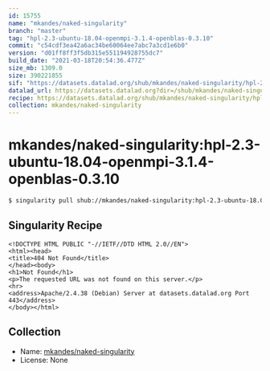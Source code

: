 ```yaml
---
id: 15755
name: "mkandes/naked-singularity"
branch: "master"
tag: "hpl-2.3-ubuntu-18.04-openmpi-3.1.4-openblas-0.3.10"
commit: "c54cdf3ea42a6ac34be60064ee7abc7a3cd1e6b0"
version: "d01ff8ff3f5db315e551194928755dc7"
build_date: "2021-03-18T20:54:36.477Z"
size_mb: 1309.0
size: 390221855
sif: "https://datasets.datalad.org/shub/mkandes/naked-singularity/hpl-2.3-ubuntu-18.04-openmpi-3.1.4-openblas-0.3.10/2021-03-18-c54cdf3e-d01ff8ff/d01ff8ff3f5db315e551194928755dc7.sif"
datalad_url: https://datasets.datalad.org?dir=/shub/mkandes/naked-singularity/hpl-2.3-ubuntu-18.04-openmpi-3.1.4-openblas-0.3.10/2021-03-18-c54cdf3e-d01ff8ff/
recipe: https://datasets.datalad.org/shub/mkandes/naked-singularity/hpl-2.3-ubuntu-18.04-openmpi-3.1.4-openblas-0.3.10/2021-03-18-c54cdf3e-d01ff8ff/Singularity
collection: mkandes/naked-singularity
---
```


# mkandes/naked-singularity:hpl-2.3-ubuntu-18.04-openmpi-3.1.4-openblas-0.3.10

```bash
$ singularity pull shub://mkandes/naked-singularity:hpl-2.3-ubuntu-18.04-openmpi-3.1.4-openblas-0.3.10
```

## Singularity Recipe

```singularity
<!DOCTYPE HTML PUBLIC "-//IETF//DTD HTML 2.0//EN">
<html><head>
<title>404 Not Found</title>
</head><body>
<h1>Not Found</h1>
<p>The requested URL was not found on this server.</p>
<hr>
<address>Apache/2.4.38 (Debian) Server at datasets.datalad.org Port 443</address>
</body></html>
```

## Collection

 - Name: [mkandes/naked-singularity](https://github.com/mkandes/naked-singularity)
 - License: None

